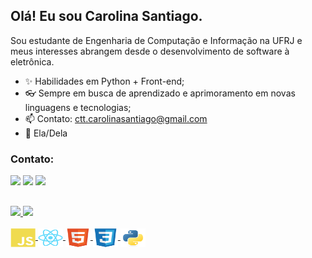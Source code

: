 ## Olá! Eu sou Carolina Santiago.

Sou estudante de Engenharia de Computação e Informação na UFRJ e meus interesses abrangem desde o desenvolvimento de software à eletrônica.

- ✨ Habilidades em Python + Front-end;
- 👓 Sempre em busca de aprendizado e aprimoramento em novas linguagens e tecnologias;
- 📫 Contato: ctt.carolinasantiago@gmail.com
- 🎲 Ela/Dela

### Contato:
<a href = "mailto:ctt.carolinasantiago@gmail.com"><img src="https://img.shields.io/badge/-Gmail-%23333?style=for-the-badge&logo=gmail&logoColor=white" target="_blank"></a>
<a href="https://instagram.com/carolina10santiago" target="_blank"><img src="https://img.shields.io/badge/-Instagram-%23E4405F?style=for-the-badge&logo=instagram&logoColor=white" target="_blank"></a>
<a href="https://www.linkedin.com/in/carolina-santiago-de-medeiros-5201251b9" target="_blank"><img src="https://img.shields.io/badge/-LinkedIn-%230077B5?style=for-the-badge&logo=linkedin&logoColor=white" target="_blank"></a> 
  ##

<div>
  <a href="https://github.com/carol-santiago">
    <img height="180em" src="https://github-readme-stats.vercel.app/api?username=carol-santiago&show_icons=true&theme=dracula&include_all_commits=true&count_private=true"/>
     <img height="120em" src="https://github-readme-stats.vercel.app/api/top-langs/?username=carol-santiago&layout=compact&langs_count=7&theme=dracula"/>
</div>

<div style="display: inline_block"><br>
  <img align="center" alt="Carol-Js" height="30" width="40" src="https://raw.githubusercontent.com/devicons/devicon/master/icons/javascript/javascript-plain.svg">
  <img align="center" alt="Carol-React" height="30" width="40" src="https://raw.githubusercontent.com/devicons/devicon/master/icons/react/react-original.svg">
  <img align="center" alt="Carol-HTML" height="30" width="40" src="https://raw.githubusercontent.com/devicons/devicon/master/icons/html5/html5-original.svg">
  <img align="center" alt="Carol-CSS" height="30" width="40" src="https://raw.githubusercontent.com/devicons/devicon/master/icons/css3/css3-original.svg">
  <img align="center" alt="Carol-Python" height="30" width="40" src="https://raw.githubusercontent.com/devicons/devicon/master/icons/python/python-original.svg">
</div>
  
  ##
  
